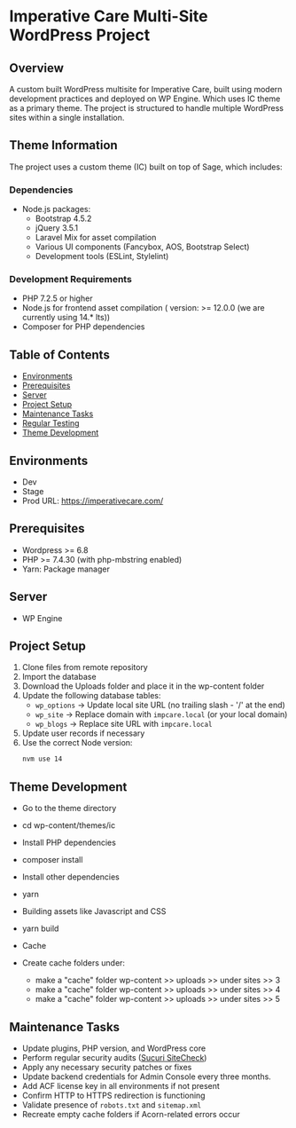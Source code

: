 # Imperative Care Multi-Site WordPress Project

## Overview
A custom built WordPress multisite for Imperative Care, built using modern development practices and deployed on WP Engine. Which uses IC theme as a primary theme. The project is structured to handle multiple WordPress sites within a single installation.


## Theme Information
The project uses a custom theme (IC) built on top of Sage, which includes:


### Dependencies
- Node.js packages:
  - Bootstrap 4.5.2
  - jQuery 3.5.1
  - Laravel Mix for asset compilation
  - Various UI components (Fancybox, AOS, Bootstrap Select)
  - Development tools (ESLint, Stylelint)

### Development Requirements
- PHP 7.2.5 or higher
- Node.js for frontend asset compilation ( version: >= 12.0.0 (we are currently using 14.\* lts))
- Composer for PHP dependencies

## Table of Contents
- [Environments](#environments)
- [Prerequisites](#prerequisites)
- [Server](#server)
- [Project Setup](#project-setup)
- [Maintenance Tasks](#maintenance-tasks)
- [Regular Testing](#regular-testing)
- [Theme Development](#theme-development)



## Environments
- Dev
- Stage
- Prod URL: https://imperativecare.com/

## Prerequisites

- Wordpress >= 6.8
- PHP >= 7.4.30 (with php-mbstring enabled)
- Yarn: Package manager

## Server

- WP Engine



## Project Setup 
1. Clone files from remote repository
2. Import the database
3.  Download the Uploads folder and place it in the wp-content folder
4. Update the following database tables:
   - `wp_options` → Update local site URL (no trailing slash - '/' at the end)
   - `wp_site` → Replace domain with `impcare.local` (or your local domain)
   - `wp_blogs` → Replace site URL with `impcare.local`
5. Update user records if necessary
6. Use the correct Node version:
   ```bash
   nvm use 14

## Theme Development
- Go to the theme directory
-    cd wp-content/themes/ic
- Install PHP dependencies
-    composer install
- Install other dependencies
-    yarn
- Building assets like Javascript and CSS
-    yarn build
- Cache

- Create cache folders under:
    - make a "cache" folder wp-content >> uploads >> under sites >> 3
    - make a "cache" folder wp-content >> uploads >> under sites >> 4
    - make a "cache" folder wp-content >> uploads >> under sites >> 5
    
    
##  Maintenance Tasks
- Update plugins, PHP version, and WordPress core
- Perform regular security audits ([Sucuri SiteCheck](https://sitecheck.sucuri.net/))
- Apply any necessary security patches or fixes
- Update backend credentials for Admin Console every three months.
- Add ACF license key in all environments if not present
- Confirm HTTP to HTTPS redirection is functioning
- Validate presence of `robots.txt` and `sitemap.xml`
- Recreate empty cache folders if Acorn-related errors occur

